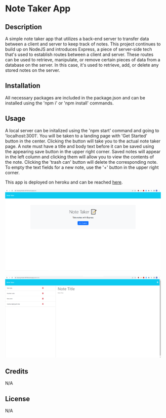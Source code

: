 # Note Taker App

## Description
A simple note taker app that utilizes a back-end server to transfer data between a client and server to keep track of notes. This project continues to build up on NodeJS and introduces Express, a piece of server-side tech that's used to establish routes between a client and server. These routes can be used to retrieve, manipulate, or remove certain pieces of data from a database on the server. In this case, it's used to retrieve, add, or delete any stored notes on the server.

## Installation
All necessary packages are included in the package.json and can be installed using the 'npm i' or 'npm install' commands.

## Usage
A local server can be initalized using the 'npm start' command and going to 'localhost:3001'. You will be taken to a landing page with 'Get Started' button in the center. Clicking the button will take you to the actual note taker page. A note must have a title and body text before it can be saved using the appearing save button in the upper right corner. Saved notes will appear in the left column and clicking them will allow you to view the contents of the note. Clicking the 'trash can' button will delete the corresponding note. To empty the text fields for a new note, use the '+' button in the upper right corner.

This app is deployed on heroku and can be reached [here](https://thawing-thicket-90769.herokuapp.com/).

![Note taker landing page](./assets/img/note-taker1.png)

![Note taker app with functional retrieval, addition, and removal of notes](./assets/img/note-taker2.png)

## Credits
N/A

## License
N/A